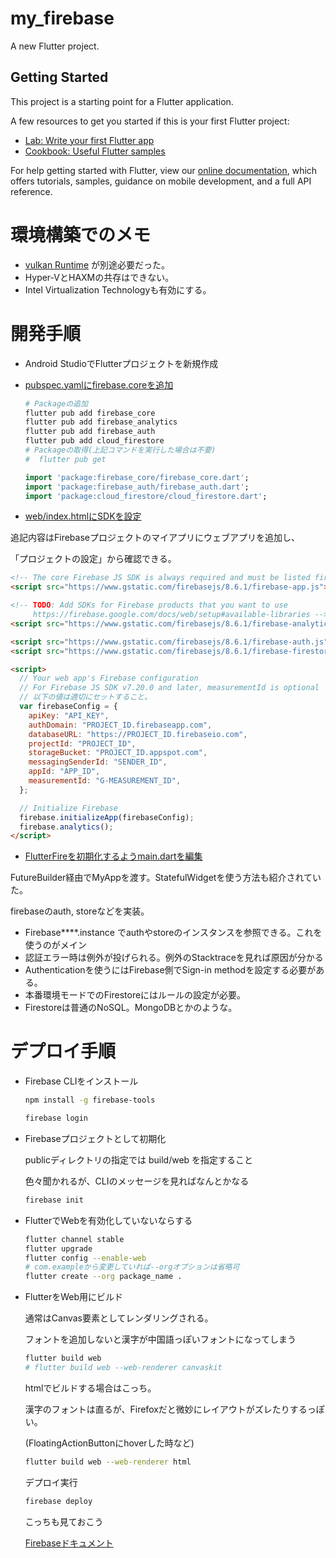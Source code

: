 # my_firebase

A new Flutter project.

## Getting Started

This project is a starting point for a Flutter application.

A few resources to get you started if this is your first Flutter project:

- [Lab: Write your first Flutter app](https://flutter.dev/docs/get-started/codelab)
- [Cookbook: Useful Flutter samples](https://flutter.dev/docs/cookbook)

For help getting started with Flutter, view our
[online documentation](https://flutter.dev/docs), which offers tutorials,
samples, guidance on mobile development, and a full API reference.

# 環境構築でのメモ

- [vulkan Runtime](https://vulkan.lunarg.com/sdk/home) が別途必要だった。
- Hyper-VとHAXMの共存はできない。
- Intel Virtualization Technologyも有効にする。

# 開発手順
- Android StudioでFlutterプロジェクトを新規作成
- [pubspec.yamlにfirebase.coreを追加](https://firebase.flutter.dev/docs/overview/#installation)

  ```bash
  # Packageの追加
  flutter pub add firebase_core
  flutter pub add firebase_analytics
  flutter pub add firebase_auth
  flutter pub add cloud_firestore
  # Packageの取得(上記コマンドを実行した場合は不要)
  #  flutter pub get
  ```

  ```dart
  import 'package:firebase_core/firebase_core.dart';
  import 'package:firebase_auth/firebase_auth.dart';
  import 'package:cloud_firestore/cloud_firestore.dart';
  ```

- [web/index.htmlにSDKを設定](https://firebase.flutter.dev/docs/installation/web)
  
追記内容はFirebaseプロジェクトのマイアプリにウェブアプリを追加し、

「プロジェクトの設定」から確認できる。

  ```html
  <!-- The core Firebase JS SDK is always required and must be listed first -->
  <script src="https://www.gstatic.com/firebasejs/8.6.1/firebase-app.js"></script>
  
  <!-- TODO: Add SDKs for Firebase products that you want to use
       https://firebase.google.com/docs/web/setup#available-libraries -->
  <script src="https://www.gstatic.com/firebasejs/8.6.1/firebase-analytics.js"></script>

  <script src="https://www.gstatic.com/firebasejs/8.6.1/firebase-auth.js"></script>
  <script src="https://www.gstatic.com/firebasejs/8.6.1/firebase-firestore.js"></script>

  <script>
    // Your web app's Firebase configuration
    // For Firebase JS SDK v7.20.0 and later, measurementId is optional
    // 以下の値は適切にセットすること。
    var firebaseConfig = {
      apiKey: "API_KEY",
      authDomain: "PROJECT_ID.firebaseapp.com",
      databaseURL: "https://PROJECT_ID.firebaseio.com",
      projectId: "PROJECT_ID",
      storageBucket: "PROJECT_ID.appspot.com",
      messagingSenderId: "SENDER_ID",
      appId: "APP_ID",
      measurementId: "G-MEASUREMENT_ID",
    };
  
    // Initialize Firebase
    firebase.initializeApp(firebaseConfig);
    firebase.analytics();
  </script>
  ```

- [FlutterFireを初期化するようmain.dartを編集](https://firebase.flutter.dev/docs/overview/#initializing-flutterfire)

FutureBuilder経由でMyAppを渡す。StatefulWidgetを使う方法も紹介されていた。

firebaseのauth, storeなどを実装。

- Firebase****.instance でauthやstoreのインスタンスを参照できる。これを使うのがメイン
- 認証エラー時は例外が投げられる。例外のStacktraceを見れば原因が分かる
- Authenticationを使うにはFirebase側でSign-in methodを設定する必要がある。
- 本番環境モードでのFirestoreにはルールの設定が必要。
- Firestoreは普通のNoSQL。MongoDBとかのような。

# デプロイ手順
- Firebase CLIをインストール

  ```bash
  npm install -g firebase-tools

  firebase login
  ```

- Firebaseプロジェクトとして初期化
  
  publicディレクトリの指定では build/web を指定すること
  
  色々聞かれるが、CLIのメッセージを見ればなんとかなる
  
  ```bash
  firebase init
  ```
  
- FlutterでWebを有効化していないならする
  
  ```bash
  flutter channel stable
  flutter upgrade
  flutter config --enable-web
  # com.exampleから変更していれば--orgオプションは省略可
  flutter create --org package_name .
  ```
  
- FlutterをWeb用にビルド
  
  通常はCanvas要素としてレンダリングされる。
  
  フォントを追加しないと漢字が中国語っぽいフォントになってしまう
  
  ```bash
  flutter build web
  # flutter build web --web-renderer canvaskit
  ```

  htmlでビルドする場合はこっち。
  
  漢字のフォントは直るが、Firefoxだと微妙にレイアウトがズレたりするっぽい。
  
  (FloatingActionButtonにhoverした時など)
  
  ```bash
  flutter build web --web-renderer html
  ```
  
  デプロイ実行
  ```bash
  firebase deploy
  ```
  
  こっちも見ておこう
  
  [Firebaseドキュメント](https://firebase.google.com/docs/hosting?hl=ja)